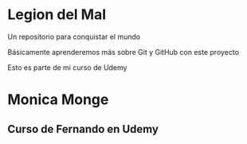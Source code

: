 # Legion del Mal
Un repositorio para conquistar el mundo

Básicamente aprenderemos más sobre Git y GitHub con este proyecto

Esto es parte de mi curso de Udemy

# Monica Monge


## Curso de Fernando en Udemy
